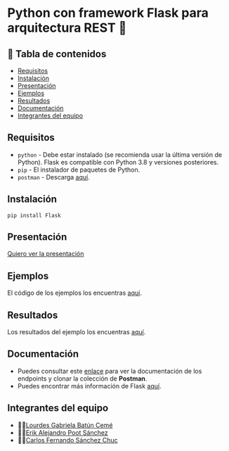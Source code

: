 # Python con framework Flask para arquitectura REST 🐍

## 📄 **Tabla de contenidos** 

- [Requisitos](#requisitos)
- [Instalación](#instalación)
- [Presentación](#presentación)
- [Ejemplos](#ejemplos)
- [Resultados](#resultados)
- [Documentación](#documentación)
- [Integrantes del equipo](#integrantes-del-equipo)

## **Requisitos** 
- `python` - Debe estar instalado (se recomienda usar la última versión de Python). Flask es compatible con Python 3.8 y versiones posteriores.
- `pip` - El instalador de paquetes de Python.
- `postman` - Descarga [aquí](https://www.postman.com/downloads/).
  
## **Instalación**
```shell
pip install Flask
```
## **Presentación**
[Quiero ver la presentación](./Presentacion/presentacion.md)

## **Ejemplos**
El código de los ejemplos los encuentras [aquí](./Ejemplos).

## **Resultados**
Los resultados del ejemplo los encuentras [aquí](./Resultados/resultados.md).

## **Documentación**
- Puedes consultar este [enlace](https://documenter.getpostman.com/view/27461273/2sA3Bq4WZh#4cc3317f-04ed-4adf-a3c3-4298e4379da5) para ver la documentación de los endpoints y clonar la colección de **Postman**.
- Puedes encontrar más información de Flask [aquí](https://flask.palletsprojects.com/en/3.0.x/).
## **Integrantes del equipo**
- 👩‍💻[Lourdes Gabriela Batún Cemé](https://github.com/Gabriela-Batun-Ceme)
- 👨‍💻[Erik Alejandro Poot Sánchez](https://github.com/erikpsanchez)
- 👨‍💻[Carlos Fernando Sánchez Chuc](https://github.com/Charly-Sz18)
